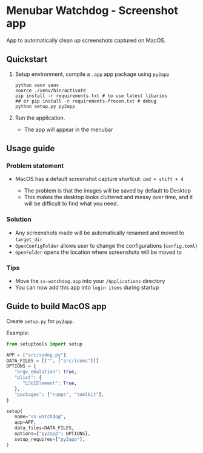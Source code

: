 # Menubar Watchdog - Screenshot app

App to automatically clean up screenshots captured on MacOS.

## Quickstart

1. Setup environment, compile a `.app` app package using `py2app`

   ```shell
   python venv venv
   source ./venv/bin/activate
   pip install -r requirements.txt # to use latest libaries
   ## or pip install -r requirements-frozen.txt # debug
   python setup.py py2app
   ```

1. Run the application.

   - The app will appear in the menubar

## Usage guide

### Problem statement

- MacOS has a default screenshot capture shortcut: `cmd + shift + 4`

  - The problem is that the images will be saved by default to Desktop
  - This makes the desktop looks cluttered and messy over time, and it
    will be difficult to find what you need.

### Solution

- Any screenshots made will be automatically renamed and moved
   to `target_dir`
- `OpenConfigFolder` allows user to change the configurations (`config.toml`)
- `OpenFolder` opens the location where screenshots will be moved to

### Tips

- Move the `ss-watchdog.app` into your `/Applications` directory
- You can now  add this app into `login items` during startup

## Guide to build MacOS app

Create `setup.py` for `py2app`.

Example:

```python
from setuptools import setup

APP = ["src/ssdog.py"]
DATA_FILES = [("", ["src/icons"])]
OPTIONS = {
   "argv_emulation": True,
   "plist": {
      "LSUIElement": True,
   },
   "packages": ["rumps", "tomlkit"],
}

setup(
   name="ss-watchdog",
   app=APP,
   data_files=DATA_FILES,
   options={"py2app": OPTIONS},
   setup_requires=["py2app"],
)
```
